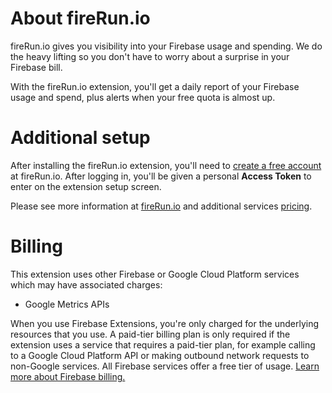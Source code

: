 <!-- 
This file provides your users an overview of your extension. All content is optional, but this is the recommended format. Your users will see the contents of this file when they run the `firebase ext:info` command.

Include any important functional details as well as a brief description for any additional setup required by the user (both pre- and post-installation).

Learn more about the PREINSTALL.md file in the docs.
-->

# About fireRun.io

fireRun.io gives you visibility into your Firebase usage and spending. We do the heavy lifting so you don't have to worry about a surprise in your Firebase bill.

With the fireRun.io extension, you'll get a daily report of your Firebase usage and spend, plus alerts when your free quota is almost up.

# Additional setup

After installing the fireRun.io extension, you'll need to [create a free account](https://www.firerun.io/app/signup) at fireRun.io. After logging in, you'll be given a personal **Access Token** to enter on the extension setup screen.

Please see more information at [fireRun.io](https://www.firerun.io) and additional services [pricing](https://www.fireRun.io/pricing).

<!-- We recommend keeping the following section to explain how billing for Firebase Extensions works -->
# Billing

This extension uses other Firebase or Google Cloud Platform services which may have associated charges:

<!-- List all products the extension interacts with -->
- Google Metrics APIs

When you use Firebase Extensions, you're only charged for the underlying resources that you use. A paid-tier billing plan is only required if the extension uses a service that requires a paid-tier plan, for example calling to a Google Cloud Platform API or making outbound network requests to non-Google services. All Firebase services offer a free tier of usage. [Learn more about Firebase billing.](https://firebase.google.com/pricing)